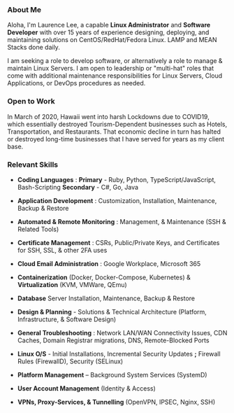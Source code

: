 ### About Me

Aloha, I'm Laurence Lee, a capable **Linux Administrator** and **Software Developer** with over 15 years of experience designing, deploying, and maintaining solutions on CentOS/RedHat/Fedora Linux. LAMP and MEAN Stacks done daily.

I am seeking a role to develop software, or alternatively a role to manage & maintain Linux Servers. I am open to leadership or "multi-hat" roles that come with additional maintenance responsibilities for Linux Servers, Cloud Applications, or DevOps procedures as needed.

### Open to Work

In March of 2020, Hawaii went into harsh Lockdowns due to COVID19, which essentially destroyed Tourism-Dependent businesses such as Hotels, Transportation, and Restaurants. That economic decline in turn has halted or destroyed long-time businesses that I have served for years as my client base.

### Relevant Skills

- **Coding Languages** :
   **Primary** - Ruby, Python, TypeScript/JavaScript, Bash-Scripting 
   **Secondary** - C#, Go, Java


- **Application Development** : Customization, Installation, Maintenance, Backup &amp; Restore
- **Automated &amp; Remote Monitoring** : Management, &amp; Maintenance (SSH &amp; Related Tools)
- **Certificate Management** : CSRs, Public/Private Keys, and Certificates for SSH, SSL, &amp; other 2FA uses
- **Cloud Email Administration** : Google Workplace, Microsoft 365
- **Containerization** (Docker, Docker-Compose, Kubernetes) &amp; **Virtualization** (KVM, VMWare, QEmu)
- **Database** Server Installation, Maintenance, Backup &amp; Restore
- **Design &amp; Planning** - Solutions &amp; Technical Architecture (Platform, Infrastructure, &amp; Software Design)
- **General Troubleshooting** : Network LAN/WAN Connectivity Issues, CDN Caches, Domain Registrar migrations, DNS, Remote-Blocked Ports
- **Linux O/S** - Initial Installations, Incremental Security Updates **;** Firewall Rules (FirewallD), Security (SELinux)
- **Platform Management** – Background System Services (SystemD)
- **User Account Management** (Identity &amp; Access)

- **VPNs, Proxy-Services, &amp; Tunnelling** (OpenVPN, IPSEC, Nginx, SSH)
